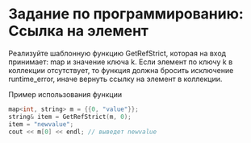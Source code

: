 # Задание по программированию: Ссылка на элемент

Реализуйте шаблонную функцию GetRefStrict, которая на вход принимает: map и значение ключа k. Если элемент по ключу k в коллекции отсутствует, то функция должна бросить исключение runtime_error, иначе вернуть ссылку на элемент в коллекции.

Пример использования функции

```C++
map<int, string> m = {{0, "value"}};
string& item = GetRefStrict(m, 0);
item = "newvalue";
cout << m[0] << endl; // выведет newvalue

```
